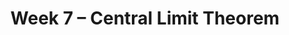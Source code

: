 ---
title: Week 7 – Central Limit Theorem
weekNumber: 7
days:
    - date: 2025-5-12
      events: 
        - name: LEC 17
          type: lecture
          title: The Central Limit Theorem
          url:
          html:
          podcast:
          readings:
            - name: CIT 14.4-14.5
              url: https://inferentialthinking.com/chapters/14/4/Central_Limit_Theorem.html
          keywords: distribution of the sample mean, square root law, CLT-based CIs
        - name: DISC 7
          type: disc
          title: Standardization and the Normal Distribution
          url: https://practice.dsc10.com/disc07/index.html
        - name: HW 4
          type: hw
          title: Simulation, Sampling, and Bootstrapping
          url: http://datahub.ucsd.edu/user-redirect/git-sync?repo=https://github.com/dsc-courses/dsc10-2025-sp&subPath=homeworks/hw4/hw4.ipynb
    - date: 2025-5-14
      events: 
        - name: LEC 18
          type: lecture
          title: Choosing Sample Sizes, Statistical Models
          url:
          html:
          podcast:
          readings:
            - name: CIT 14.6
              url: https://inferentialthinking.com/chapters/14/6/Choosing_a_Sample_Size.html
            - name: 11.1
              url: https://inferentialthinking.com/chapters/11/1/Assessing_a_Model.html
          keywords: standard deviation of 0s and 1s, np.random.multinomial, Robert Swain jury
        - name: QUIZ 3
          type: quiz
          title: Quiz 3 covers Lectures 13-16
    - date: 2025-5-15
      events:
        - name: LAB 5
          type: lab
          title: Variability and the Normal Distribution
          url: http://datahub.ucsd.edu/user-redirect/git-sync?repo=https://github.com/dsc-courses/dsc10-2025-sp&subPath=labs/lab5/lab5.ipynb
    - date: 2025-5-16
      events: 
        - name: LEC 19
          type: lecture
          title: Hypothesis Testing
          url:
          html:
          podcast:
          readings:
            - name: CIT 11.3
              url: https://inferentialthinking.com/chapters/11/3/Decisions_and_Uncertainty.html
          keywords: null and alternative hypotheses, test statistic, fair or unfair coin
---